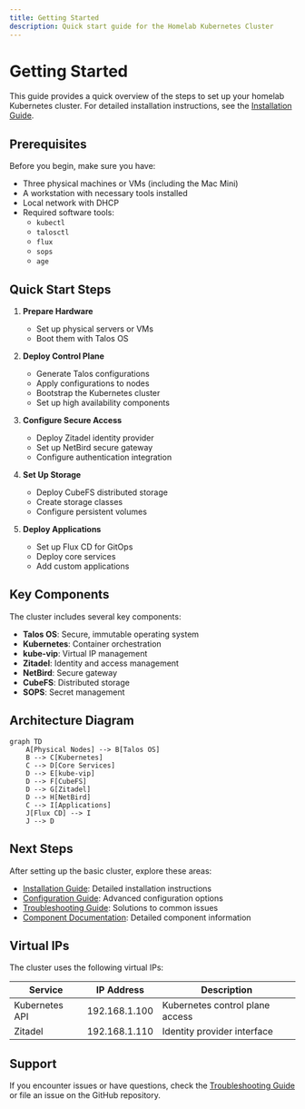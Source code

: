```yaml
---
title: Getting Started
description: Quick start guide for the Homelab Kubernetes Cluster
---
```


# Getting Started

This guide provides a quick overview of the steps to set up your homelab Kubernetes cluster. For detailed installation instructions, see the [Installation Guide](installation.md).

## Prerequisites

Before you begin, make sure you have:

- Three physical machines or VMs (including the Mac Mini)
- A workstation with necessary tools installed
- Local network with DHCP
- Required software tools:
  - `kubectl`
  - `talosctl`
  - `flux`
  - `sops`
  - `age`

## Quick Start Steps

1. **Prepare Hardware**
   - Set up physical servers or VMs
   - Boot them with Talos OS

2. **Deploy Control Plane**
   - Generate Talos configurations
   - Apply configurations to nodes
   - Bootstrap the Kubernetes cluster
   - Set up high availability components

3. **Configure Secure Access**
   - Deploy Zitadel identity provider
   - Set up NetBird secure gateway
   - Configure authentication integration

4. **Set Up Storage**
   - Deploy CubeFS distributed storage
   - Create storage classes
   - Configure persistent volumes

5. **Deploy Applications**
   - Set up Flux CD for GitOps
   - Deploy core services
   - Add custom applications

## Key Components

The cluster includes several key components:

- **Talos OS**: Secure, immutable operating system
- **Kubernetes**: Container orchestration
- **kube-vip**: Virtual IP management 
- **Zitadel**: Identity and access management
- **NetBird**: Secure gateway
- **CubeFS**: Distributed storage
- **SOPS**: Secret management

## Architecture Diagram

```mermaid
graph TD
    A[Physical Nodes] --> B[Talos OS]
    B --> C[Kubernetes]
    C --> D[Core Services]
    D --> E[kube-vip]
    D --> F[CubeFS]
    D --> G[Zitadel]
    D --> H[NetBird]
    C --> I[Applications]
    J[Flux CD] --> I
    J --> D
```

## Next Steps

After setting up the basic cluster, explore these areas:

- [Installation Guide](installation.md): Detailed installation instructions
- [Configuration Guide](configuration.md): Advanced configuration options
- [Troubleshooting Guide](troubleshooting.md): Solutions to common issues
- [Component Documentation](../components/overview.md): Detailed component information

## Virtual IPs

The cluster uses the following virtual IPs:

| Service | IP Address | Description |
|---------|------------|-------------|
| Kubernetes API | 192.168.1.100 | Kubernetes control plane access |
| Zitadel | 192.168.1.110 | Identity provider interface |

## Support

If you encounter issues or have questions, check the [Troubleshooting Guide](troubleshooting.md) or file an issue on the GitHub repository.
